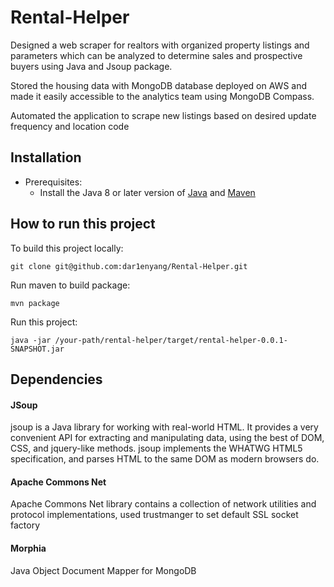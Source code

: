 # Rental-Helper

Designed a web scraper for realtors with organized property listings and parameters which can be analyzed to determine sales and prospective buyers using Java and Jsoup package. 

Stored the housing data with MongoDB database deployed on AWS and made it easily accessible to the analytics team using MongoDB Compass. 

Automated the application to scrape new listings based on desired update frequency and location code

## Installation

+ Prerequisites:
  + Install the Java 8 or later version of [Java](https://java.com/) and [Maven](https://maven.apache.org/download.html)

## How to run this project

To build this project locally:

```
git clone git@github.com:dar1enyang/Rental-Helper.git
```

Run maven to build package:

```maven
mvn package
```

Run this project:

```
java -jar /your-path/rental-helper/target/rental-helper-0.0.1-SNAPSHOT.jar
```

## Dependencies

#### JSoup 

jsoup is a Java library for working with real-world HTML. It provides a very convenient API for extracting and manipulating data, using the best of DOM, CSS, and jquery-like methods. jsoup implements the WHATWG HTML5 specification, and parses HTML to the same DOM as modern browsers do.

#### Apache Commons Net 

Apache Commons Net library contains a collection of network utilities and protocol implementations, used trustmanger to set default SSL socket factory

#### Morphia  

Java Object Document Mapper for MongoDB





<!-- Markdown link & img dfn's -->

[jsoup-image]: https://d2j3q9yua85jt3.cloudfront.net/img/7be73b50a49c0f9429757ad3d670c58a
[morphia-image]: https://d2j3q9yua85jt3.cloudfront.net/img/1c7b89fc3793aa68d9ccd47edb1558d2
[Common-net-image]: https://d2j3q9yua85jt3.cloudfront.net/img/afbc279e1391b649c23fc052822c0447
